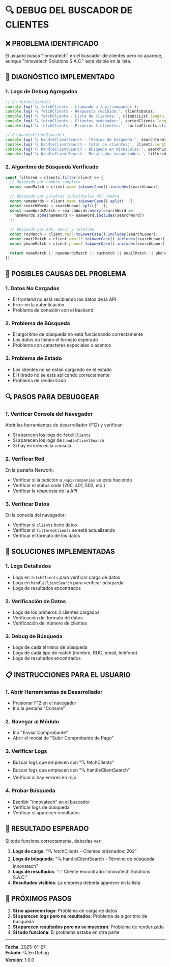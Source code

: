 # 🔍 **DEBUG DEL BUSCADOR DE CLIENTES**

## ❌ **PROBLEMA IDENTIFICADO**
El usuario busca "Innovatech" en el buscador de clientes pero no aparece, aunque "Innovatech Solutions S.A.C." está visible en la lista.

## 🔧 **DIAGNÓSTICO IMPLEMENTADO**

### **1. Logs de Debug Agregados**
```javascript
// En fetchClients()
console.log('🔍 fetchClients - Llamando a /api/companies');
console.log('🔍 fetchClients - Respuesta recibida:', clientsData);
console.log('🔍 fetchClients - Lista de clientes:', clientsList.length, 'clientes');
console.log('🔍 fetchClients - Clientes ordenados:', sortedClients.length);
console.log('🔍 fetchClients - Primeros 3 clientes:', sortedClients.slice(0, 3));

// En handleClientSearch()
console.log('🔍 handleClientSearch - Término de búsqueda:', searchTerm);
console.log('🔍 handleClientSearch - Total de clientes:', clients.length);
console.log('🔍 handleClientSearch - Búsqueda en minúsculas:', searchLower);
console.log('🔍 handleClientSearch - Resultados encontrados:', filtered.length);
```

### **2. Algoritmo de Búsqueda Verificado**
```javascript
const filtered = clients.filter(client => {
  // Búsqueda por nombre completo
  const nameMatch = client.name.toLowerCase().includes(searchLower);
  
  // Búsqueda por palabras individuales del nombre
  const nameWords = client.name.toLowerCase().split(' ');
  const searchWords = searchLower.split(' ');
  const nameWordsMatch = searchWords.every(searchWord => 
    nameWords.some(nameWord => nameWord.includes(searchWord))
  );
  
  // Búsqueda por RUC, email y teléfono
  const rucMatch = client.ruc?.toLowerCase().includes(searchLower);
  const emailMatch = client.email?.toLowerCase().includes(searchLower);
  const phoneMatch = client.phone?.toLowerCase().includes(searchLower);
  
  return nameMatch || nameWordsMatch || rucMatch || emailMatch || phoneMatch;
});
```

## 🎯 **POSIBLES CAUSAS DEL PROBLEMA**

### **1. Datos No Cargados**
- El frontend no está recibiendo los datos de la API
- Error en la autenticación
- Problema de conexión con el backend

### **2. Problema de Búsqueda**
- El algoritmo de búsqueda no está funcionando correctamente
- Los datos no tienen el formato esperado
- Problema con caracteres especiales o acentos

### **3. Problema de Estado**
- Los clientes no se están cargando en el estado
- El filtrado no se está aplicando correctamente
- Problema de renderizado

## 🔍 **PASOS PARA DEBUGGEAR**

### **1. Verificar Consola del Navegador**
Abrir las herramientas de desarrollador (F12) y verificar:
- Si aparecen los logs de `fetchClients`
- Si aparecen los logs de `handleClientSearch`
- Si hay errores en la consola

### **2. Verificar Red**
En la pestaña Network:
- Verificar si la petición a `/api/companies` se está haciendo
- Verificar el status code (200, 401, 500, etc.)
- Verificar la respuesta de la API

### **3. Verificar Datos**
En la consola del navegador:
- Verificar si `clients` tiene datos
- Verificar si `filteredClients` se está actualizando
- Verificar el formato de los datos

## 🚀 **SOLUCIONES IMPLEMENTADAS**

### **1. Logs Detallados**
- Logs en `fetchClients` para verificar carga de datos
- Logs en `handleClientSearch` para verificar búsqueda
- Logs de resultados encontrados

### **2. Verificación de Datos**
- Logs de los primeros 3 clientes cargados
- Verificación del formato de datos
- Verificación del número de clientes

### **3. Debug de Búsqueda**
- Logs de cada término de búsqueda
- Logs de cada tipo de match (nombre, RUC, email, teléfono)
- Logs de resultados encontrados

## 📋 **INSTRUCCIONES PARA EL USUARIO**

### **1. Abrir Herramientas de Desarrollador**
- Presionar F12 en el navegador
- Ir a la pestaña "Console"

### **2. Navegar al Módulo**
- Ir a "Enviar Comprobante"
- Abrir el modal de "Subir Comprobante de Pago"

### **3. Verificar Logs**
- Buscar logs que empiecen con "🔍 fetchClients"
- Buscar logs que empiecen con "🔍 handleClientSearch"
- Verificar si hay errores en rojo

### **4. Probar Búsqueda**
- Escribir "innovatech" en el buscador
- Verificar logs de búsqueda
- Verificar si aparecen resultados

## 🎯 **RESULTADO ESPERADO**

Si todo funciona correctamente, deberías ver:
1. **Logs de carga**: "🔍 fetchClients - Clientes ordenados: 202"
2. **Logs de búsqueda**: "🔍 handleClientSearch - Término de búsqueda: innovatech"
3. **Logs de resultados**: "✅ Cliente encontrado: Innovatech Solutions S.A.C."
4. **Resultados visibles**: La empresa debería aparecer en la lista

## 🔧 **PRÓXIMOS PASOS**

1. **Si no aparecen logs**: Problema de carga de datos
2. **Si aparecen logs pero no resultados**: Problema de algoritmo de búsqueda
3. **Si aparecen resultados pero no se muestran**: Problema de renderizado
4. **Si todo funciona**: El problema estaba en otra parte

---
**Fecha**: 2025-01-27  
**Estado**: 🔍 En Debug  
**Versión**: 1.0.0
